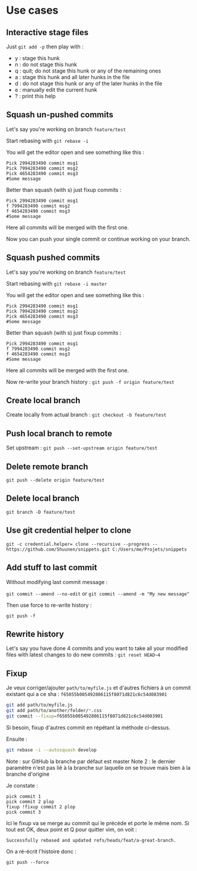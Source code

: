 # Use cases

## Interactive stage files

Just `git add -p` then play with :

* y : stage this hunk
* n : do not stage this hunk
* q : quit; do not stage this hunk or any of the remaining ones
* a : stage this hunk and all later hunks in the file
* d : do not stage this hunk or any of the later hunks in the file
* e : manually edit the current hunk
* ? : print this help

## Squash un-pushed commits

Let's say you're working on branch `feature/test`

Start rebasing with `git rebase -i`

You will get the editor open and see something like this :

```
Pick 2994283490 commit msg1
Pick 7994283490 commit msg2
Pick 4654283490 commit msg3
#Some message 
```

Better than squash (with s) just fixup commits :

```
Pick 2994283490 commit msg1
f 7994283490 commit msg2
f 4654283490 commit msg3
#Some message 
```

Here all commits will be merged with the first one.

Now you can push your single commit or continue working on your branch.

## Squash pushed commits

Let's say you're working on branch `feature/test`

Start rebasing with `git rebase -i master`

You will get the editor open and see something like this :

```
Pick 2994283490 commit msg1
Pick 7994283490 commit msg2
Pick 4654283490 commit msg3
#Some message 
```

Better than squash (with s) just fixup commits :

```
Pick 2994283490 commit msg1
f 7994283490 commit msg2
f 4654283490 commit msg3
#Some message 
```

Here all commits will be merged with the first one.

Now re-write your branch history : `git push -f origin feature/test`

## Create local branch

Create locally from actual branch : `git checkout -b feature/test`

## Push local branch to remote

Set upstream : `git push --set-upstream origin feature/test` 

## Delete remote branch

`git push --delete origin feature/test`

## Delete local branch

`git branch -D feature/test`

## Use git credential helper to clone

`git -c credential.helper= clone --recursive --progress -- https://github.com/Shuunen/snippets.git C:/Users/me/Projets/snippets`

## Add stuff to last commit

Without modifying last commit message :

`git commit --amend --no-edit` or `git commit --amend -m "My new message"`

Then use force to re-write history :

`git push -f`

## Rewrite history

Let's say you have done 4 commits and you want to take all your modified files with latest changes to do new commits : `git reset HEAD~4` 

## Fixup

Je veux corriger/ajouter `path/to/myfile.js` et d'autres fichiers à un commit existant qui a ce sha : `f65055b005492806115f8071d821c6c54d083901`

```bash
git add path/to/myfile.js
git add path/to/another/folder/*.css
git commit --fixup=f65055b005492806115f8071d821c6c54d083901
```

Si besoin, fixup d'autres commit en répétant la méthode ci-dessus.

Ensuite :

```bash
git rebase -i --autosquash develop
```

Note : sur GitHub la branche par défaut est master
Note 2 : le dernier paramètre n'est pas lié à la branche sur laquelle on se trouve mais bien à la branche d'origine

Je constate :

```
pick commit 1
pick commit 2 plop
fixup !fixup commit 2 plop
pick commit 3
```

Ici le fixup va se merge au commit qui le précède et porte le même nom. 
Si tout est OK, deux point et Q pour quitter vim, on voit : 

`Successfully rebased and updated refs/heads/feat/a-great-branch.`

On a ré-écrit l'histoire donc :

`git push --force`
